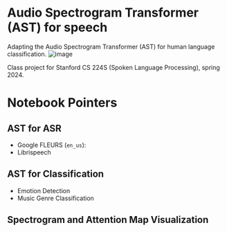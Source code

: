 # Audio Spectrogram Transformer (AST) for speech
Adapting the Audio Spectrogram Transformer (AST) for human language classification.
![image](.png)

Class project for Stanford CS 224S (Spoken Language Processing), spring 2024.

# Notebook Pointers
## AST for ASR
* Google FLEURS (`en_us`):
* Librispeech

## AST for Classification
* Emotion Detection
* Music Genre Classification

## Spectrogram and Attention Map Visualization


